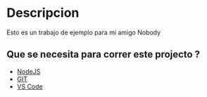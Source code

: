 # Descripcion
Esto es un trabajo de ejemplo para mi amigo Nobody

## Que se necesita para correr este projecto ?
- [NodeJS](https://nodejs.org/)
- [GIT](https://github.com/)
- [VS Code](https://code.visualstudio.com/)